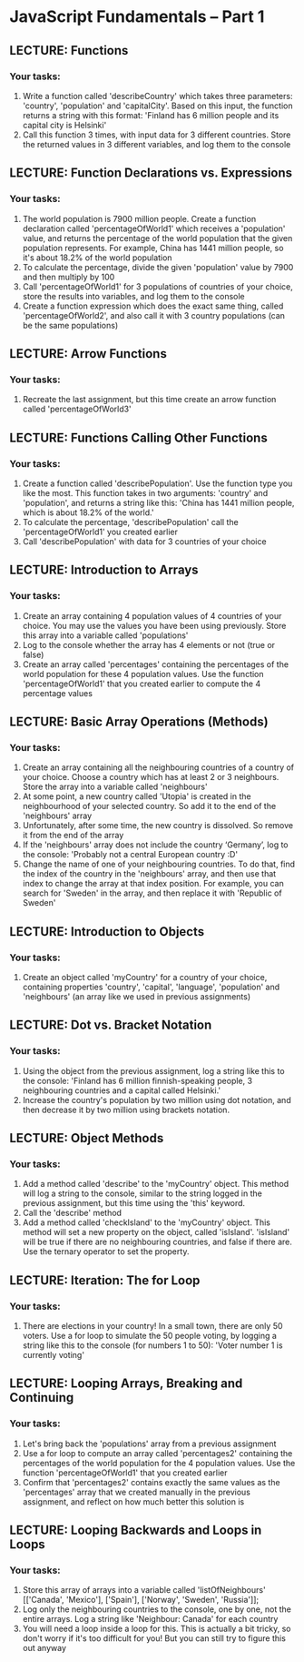 # JavaScript Fundamentals – Part 1

## LECTURE: Functions

### Your tasks:

1. Write a function called 'describeCountry' which takes three parameters:
   'country', 'population' and 'capitalCity'. Based on this input, the
   function returns a string with this format: 'Finland has 6 million people and its
   capital city is Helsinki'
2. Call this function 3 times, with input data for 3 different countries. Store the
   returned values in 3 different variables, and log them to the console

## LECTURE: Function Declarations vs. Expressions

### Your tasks:

1. The world population is 7900 million people. Create a function declaration
   called 'percentageOfWorld1' which receives a 'population' value, and
   returns the percentage of the world population that the given population
   represents. For example, China has 1441 million people, so it's about 18.2% of
   the world population
2. To calculate the percentage, divide the given 'population' value by 7900
   and then multiply by 100
3. Call 'percentageOfWorld1' for 3 populations of countries of your choice,
   store the results into variables, and log them to the console
4. Create a function expression which does the exact same thing, called
   'percentageOfWorld2', and also call it with 3 country populations (can be
   the same populations)

## LECTURE: Arrow Functions

### Your tasks:

1. Recreate the last assignment, but this time create an arrow function called
   'percentageOfWorld3'

## LECTURE: Functions Calling Other Functions

### Your tasks:

1. Create a function called 'describePopulation'. Use the function type you
   like the most. This function takes in two arguments: 'country' and
   'population', and returns a string like this: 'China has 1441 million people,
   which is about 18.2% of the world.'
2. To calculate the percentage, 'describePopulation' call the
   'percentageOfWorld1' you created earlier
3. Call 'describePopulation' with data for 3 countries of your choice

## LECTURE: Introduction to Arrays

### Your tasks:

1. Create an array containing 4 population values of 4 countries of your choice.
   You may use the values you have been using previously. Store this array into a
   variable called 'populations'
2. Log to the console whether the array has 4 elements or not (true or false)
3. Create an array called 'percentages' containing the percentages of the
   world population for these 4 population values. Use the function
   'percentageOfWorld1' that you created earlier to compute the 4
   percentage values

## LECTURE: Basic Array Operations (Methods)

### Your tasks:

1. Create an array containing all the neighbouring countries of a country of your
   choice. Choose a country which has at least 2 or 3 neighbours. Store the array
   into a variable called 'neighbours'
2. At some point, a new country called 'Utopia' is created in the neighbourhood of
   your selected country. So add it to the end of the 'neighbours' array
3. Unfortunately, after some time, the new country is dissolved. So remove it from
   the end of the array
4. If the 'neighbours' array does not include the country ‘Germany’, log to the
   console: 'Probably not a central European country :D'
5. Change the name of one of your neighbouring countries. To do that, find the
   index of the country in the 'neighbours' array, and then use that index to
   change the array at that index position. For example, you can search for
   'Sweden' in the array, and then replace it with 'Republic of Sweden'

## LECTURE: Introduction to Objects

### Your tasks:

1. Create an object called 'myCountry' for a country of your choice, containing
   properties 'country', 'capital', 'language', 'population' and
   'neighbours' (an array like we used in previous assignments)

## LECTURE: Dot vs. Bracket Notation

### Your tasks:

1. Using the object from the previous assignment, log a string like this to the
   console: 'Finland has 6 million finnish-speaking people, 3 neighbouring countries
   and a capital called Helsinki.'
2. Increase the country's population by two million using dot notation, and then
   decrease it by two million using brackets notation.

## LECTURE: Object Methods

### Your tasks:

1. Add a method called 'describe' to the 'myCountry' object. This method
   will log a string to the console, similar to the string logged in the previous
   assignment, but this time using the 'this' keyword.
2. Call the 'describe' method
3. Add a method called 'checkIsland' to the 'myCountry' object. This
   method will set a new property on the object, called 'isIsland'.
   'isIsland' will be true if there are no neighbouring countries, and false if
   there are. Use the ternary operator to set the property.

## LECTURE: Iteration: The for Loop

### Your tasks:

1. There are elections in your country! In a small town, there are only 50 voters.
   Use a for loop to simulate the 50 people voting, by logging a string like this to
   the console (for numbers 1 to 50): 'Voter number 1 is currently voting'

## LECTURE: Looping Arrays, Breaking and Continuing

### Your tasks:

1. Let's bring back the 'populations' array from a previous assignment
2. Use a for loop to compute an array called 'percentages2' containing the
   percentages of the world population for the 4 population values. Use the
   function 'percentageOfWorld1' that you created earlier
3. Confirm that 'percentages2' contains exactly the same values as the
   'percentages' array that we created manually in the previous assignment,
   and reflect on how much better this solution is

## LECTURE: Looping Backwards and Loops in Loops

### Your tasks:

1. Store this array of arrays into a variable called 'listOfNeighbours'
   [['Canada', 'Mexico'], ['Spain'], ['Norway', 'Sweden', 'Russia']];
2. Log only the neighbouring countries to the console, one by one, not the entire
   arrays. Log a string like 'Neighbour: Canada' for each country
3. You will need a loop inside a loop for this. This is actually a bit tricky, so don't
   worry if it's too difficult for you! But you can still try to figure this out anyway
